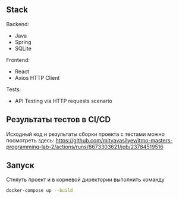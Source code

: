 ## Stack
Backend:
- Java
- Spring
- SQLite

Frontend:
- React
- Axios HTTP Client

Tests:
- API Testing via HTTP requests scenario

## Результаты тестов в CI/CD
Исходный код и результаты сборки проекта с тестами можно посмотреть здесь:
https://github.com/mityavasilyev/itmo-masters-programming-lab-2/actions/runs/8673303621/job/23784519516

## Запуск 
Стняуть проект и в корневой директории выполнить команду
```sh
docker-compose up --build
```
